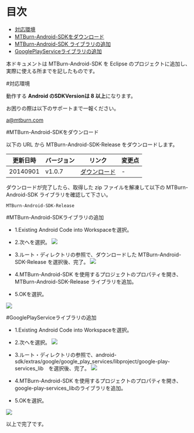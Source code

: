 # 目次

* [対応環境](#対応環境)
* [MTBurn-Android-SDKをダウンロード](#MTBurn-Android-SDKをダウンロード)
* [MTBurn-Android-SDK ライブラリの追加](#MTBurn-Android-SDKライブラリの追加)
* [GooglePlayServiceライブラリの追加](#GooglePlayServiceライブラリの追加)

本ドキュメントは MTBurn-Android-SDK を Eclipse のプロジェクトに追加し、実際に使える所までを記したものです。

#対応環境

動作する **Android のSDKVersionは 8 以上**になります。

お困りの際は以下のサポートまで一報ください。

[a@mtburn.com](a@mtburn.com)

#MTBurn-Android-SDKをダウンロード

以下の URL から MTBurn-Android-SDK-Release をダウンロードします。

| 更新日時 | バージョン | リンク | 変更点 |
| --- | --- | --- | --- |
| 20140901 | v1.0.7 |  [ダウンロード]() | - | 

ダウンロードが完了したら、取得した zip ファイルを解凍して以下の MTBurn-Android-SDK ライブラリを確認して下さい。

```
MTBurn-Android-SDK-Release
```

#MTBurn-Android-SDKライブラリの追加

- 1.Existing Android Code into Workspaceを選択。

- 2.次へを選択。
![](Install_SDK_Guide_Images/import_google_play_service.png)

- 3.ルート・ディレクトリの参照で、ダウンロードした MTBurn-Android-SDK-Release を選択後、完了。
![](Install_SDK_Guide_Images/import_mtburn_android_sdk.png)

- 4.MTBurn-Android-SDK を使用するプロジェクトのプロパティを開き、
MTBurn-Android-SDK-Release ライブラリを追加。

- 5.OKを選択。

![](Install_SDK_Guide_Images/add_mtburn_android_sdk.png)

#GooglePlayServiceライブラリの追加

- 1.Existing Android Code into Workspaceを選択。

- 2.次へを選択。
![](Install_SDK_Guide_Images/import_google_play_service.png)

- 3.ルート・ディレクトリの参照で、android-sdk/extras/google/google_play_services/libproject/google-play-services_lib　を選択後、完了。
![](Install_SDK_Guide_Images/import_google_play_service_2.png)

- 4.MTBurn-Android-SDK を使用するプロジェクトのプロパティを開き、
google-play-services_libのライブラリを追加。
- 5.OKを選択。

![](Install_SDK_Guide_Images/add_google_play_service.png)


以上で完了です。
